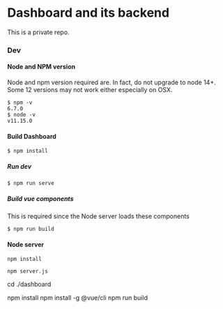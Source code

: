 # Dashboard and its backend
This is a private repo.

### Dev
#### Node and NPM version
Node and npm version required are. In fact, do not upgrade to node 14+. Some 12 versions may not work either especially on OSX.
```
$ npm -v
6.7.0
$ node -v
v11.15.0
```

#### Build Dashboard
```
$ npm install
```

##### Run dev 
```
$ npm run serve
```

##### Build vue components
This is required since the Node server loads these components
```
$ npm run build
```
#### Node server
```
npm install

npm server.js
```

cd ./dashboard

npm install 
npm install -g @vue/cli 
npm run build
